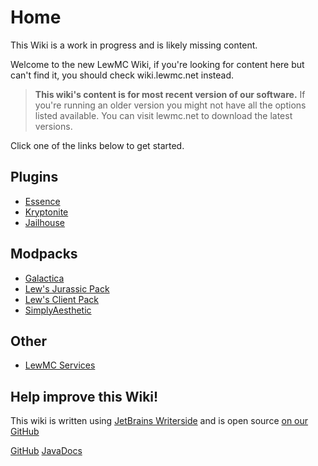 # Home

<warning>
This Wiki is a work in progress and is likely missing content.
</warning>

Welcome to the new LewMC Wiki, if you're looking for content here but can't find it, you should check wiki.lewmc.net instead.

> **This wiki's content is for most recent version of our software.** If you're running an older version you might not have all the options listed available. You can visit lewmc.net to download the latest versions.

Click one of the links below to get started.

## Plugins
- [Essence](Essence.md)
- [Kryptonite](Kryptonite.md)
- [Jailhouse](Jailhouse.md)

## Modpacks
- [Galactica](Galactica.md)
- [Lew's Jurassic Pack](LJP.md)
- [Lew's Client Pack](LCP.md)
- [SimplyAesthetic](SimplyAesthetic.md)

## Other
- [LewMC Services](LewMC-Services.md)

## Help improve this Wiki!
This wiki is written using [JetBrains Writerside](https://jetbrains.com/writerside) and is open source [on our GitHub](https://github.com/lewmc/Wiki)

<seealso>
    <category ref="opensource">
        <a href="https://github.com/lewmc">GitHub</a>
        <a href="https://lewmc.github.io">JavaDocs</a>
    </category>
</seealso>
